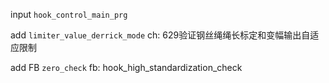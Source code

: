 input `hook_control_main_prg`

add `limiter_value_derrick_mode` ch: 629验证钢丝绳绳长标定和变幅输出自适应限制

add FB `zero_check` fb: hook_high_standardization_check
